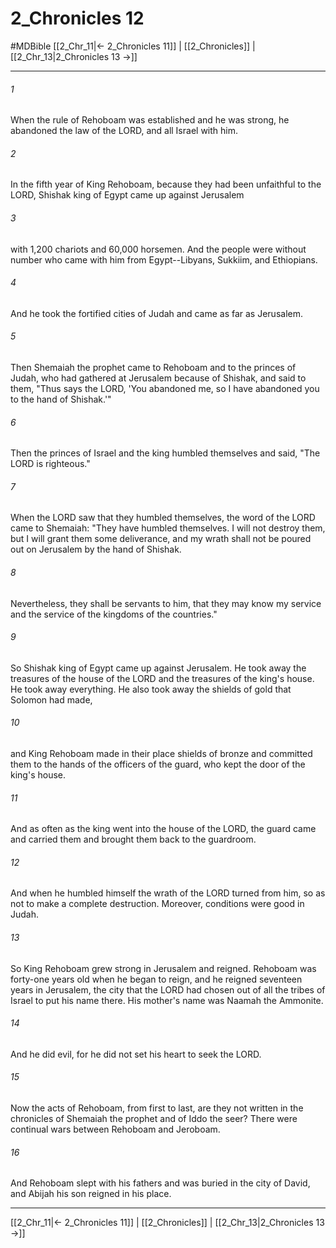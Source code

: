 # 2_Chronicles 12
#MDBible
[[2_Chr_11|← 2_Chronicles 11]] | [[2_Chronicles]] | [[2_Chr_13|2_Chronicles 13 →]]

***

###### 1 

When the rule of Rehoboam was established and he was strong, he abandoned the law of the LORD, and all Israel with him. 

###### 2 

In the fifth year of King Rehoboam, because they had been unfaithful to the LORD, Shishak king of Egypt came up against Jerusalem 

###### 3 

with 1,200 chariots and 60,000 horsemen. And the people were without number who came with him from Egypt--Libyans, Sukkiim, and Ethiopians. 

###### 4 

And he took the fortified cities of Judah and came as far as Jerusalem. 

###### 5 

Then Shemaiah the prophet came to Rehoboam and to the princes of Judah, who had gathered at Jerusalem because of Shishak, and said to them, "Thus says the LORD, 'You abandoned me, so I have abandoned you to the hand of Shishak.'" 

###### 6 

Then the princes of Israel and the king humbled themselves and said, "The LORD is righteous." 

###### 7 

When the LORD saw that they humbled themselves, the word of the LORD came to Shemaiah: "They have humbled themselves. I will not destroy them, but I will grant them some deliverance, and my wrath shall not be poured out on Jerusalem by the hand of Shishak. 

###### 8 

Nevertheless, they shall be servants to him, that they may know my service and the service of the kingdoms of the countries." 

###### 9 

So Shishak king of Egypt came up against Jerusalem. He took away the treasures of the house of the LORD and the treasures of the king's house. He took away everything. He also took away the shields of gold that Solomon had made, 

###### 10 

and King Rehoboam made in their place shields of bronze and committed them to the hands of the officers of the guard, who kept the door of the king's house. 

###### 11 

And as often as the king went into the house of the LORD, the guard came and carried them and brought them back to the guardroom. 

###### 12 

And when he humbled himself the wrath of the LORD turned from him, so as not to make a complete destruction. Moreover, conditions were good in Judah. 

###### 13 

So King Rehoboam grew strong in Jerusalem and reigned. Rehoboam was forty-one years old when he began to reign, and he reigned seventeen years in Jerusalem, the city that the LORD had chosen out of all the tribes of Israel to put his name there. His mother's name was Naamah the Ammonite. 

###### 14 

And he did evil, for he did not set his heart to seek the LORD. 

###### 15 

Now the acts of Rehoboam, from first to last, are they not written in the chronicles of Shemaiah the prophet and of Iddo the seer? There were continual wars between Rehoboam and Jeroboam. 

###### 16 

And Rehoboam slept with his fathers and was buried in the city of David, and Abijah his son reigned in his place. 

***

[[2_Chr_11|← 2_Chronicles 11]] | [[2_Chronicles]] | [[2_Chr_13|2_Chronicles 13 →]]
